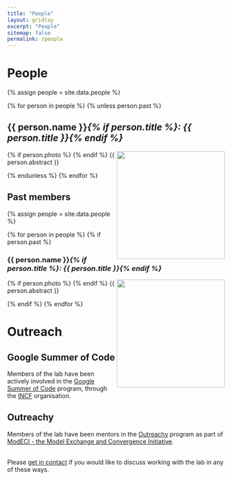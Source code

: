 ```yaml
---
title: "People"
layout: gridlay
excerpt: "People"
sitemap: false
permalink: /people
---
```

# People


<div class="row">
  {% assign people = site.data.people %}

  {% for person in people %}
  {% unless person.past %}
  <div class="col-sm-12"> 
  <p></p>
  <h2 id="{{ person.name }}">
  {{ person.name }}<i>{% if person.title %}: {{ person.title }}{% endif %}</i>
  </h2>
  <p>  
  {% if person.photo %}
  <img src="{{ site.url }}{{ site.baseurl }}/images/people/{{ person.photo }}" style="width: 250px; float: right">
  {% endif %}
  {{ person.abstract }}
  </p>
  </div>
  {% endunless %}
  {% endfor %}

</div>

## Past members

<div class="row">
  {% assign people = site.data.people %}

  {% for person in people %}
  {% if person.past %}
  <div class="col-sm-12"> 
  <p></p>
  <h3 id="{{ person.name }}">
  {{ person.name }}<i>{% if person.title %}: {{ person.title }}{% endif %}</i>
  </h3>
  <p>  
  {% if person.photo %}
  <img src="{{ site.url }}{{ site.baseurl }}/images/people/{{ person.photo }}" style="width: 250px; float: right">
  {% endif %}
  {{ person.abstract }}
  </p>
  </div>
  {% endif %}
  {% endfor %}

</div>


# Outreach

## Google Summer of Code

Members of the lab have been actively involved in the [Google Summer of Code](https://summerofcode.withgoogle.com/) program, through the [INCF](https://incf.org) organisation.

## Outreachy

Members of the lab have been mentors in the [Outreachy](https://www.outreachy.org/) program as part of <a href="https://modeci.org">ModECI - the Model Exchange and Convergence Initiative</a>.


<br/>Please <a href="/contact">get in contact</a> if you would like to discuss working with the lab in any of these ways.<br/><br/><br/>